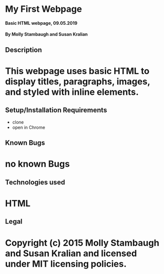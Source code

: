 # My First Webpage
#### Basic HTML webpage, 09.05.2019
#### By Molly Stambaugh and Susan Kralian
## Description
# This webpage uses basic HTML to display titles, paragraphs, images, and styled with inline elements.
## Setup/Installation Requirements
* clone
* open in Chrome
## Known Bugs
# no known Bugs
## Technologies used
# HTML
## Legal
# Copyright (c) 2015 Molly Stambaugh and Susan Kralian and licensed under MIT licensing policies. 
